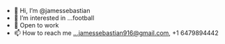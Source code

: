 - 👋 Hi, I’m @jamessebastian
- 👀 I’m interested in ...football
- 💞️ Open to work
- 📫 How to reach me ...jamessebastian916@gmail.com, +1 6479894442

<!---
jamessebastian/jamessebastian is a ✨ special ✨ repository because its `README.md` (this file) appears on your GitHub profile.
You can click the Preview link to take a look at your changes.
--->
